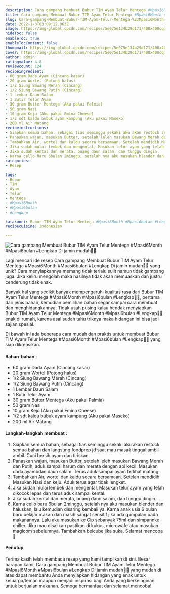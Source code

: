 ```yaml
---
description: Cara gampang Membuat Bubur TIM Ayam Telur Mentega #Mpasi6Month #Mpasi6bulan #Lengkap Di jamin mudah"
title: Cara gampang Membuat Bubur TIM Ayam Telur Mentega #Mpasi6Month #Mpasi6bulan #Lengkap Di jamin mudah
slug: Cara-gampang-Membuat-Bubur-TIM-Ayam-Telur-Mentega-%23Mpasi6Month-%23Mpasi6bulan-%23Lengkap-Di-jamin-mudah
date: 2022-1-3T03:09:12.063Z
image: https://img-global.cpcdn.com/recipes/5e075e134b29d171/400x400cq70/photo.jpg
hideToc: false
enableToc: true
enableTocContent: false
thumbnail: https://img-global.cpcdn.com/recipes/5e075e134b29d171/400x400cq70/photo.jpg
cover: https://img-global.cpcdn.com/recipes/5e075e134b29d171/400x400cq70/photo.jpg
author: admin
ratingvalue: 4.8
reviewcount: 124
recipeingredient:
- 60 gram Dada Ayam (Cincang kasar)
- 20 gram Wortel (Potong halus)
- 1/2 Siung Bawang Merah (Cincang)
- 1/2 Siung Bawang Putih (Cincang)
- 1 Lembar Daun Salam
- 1 Butir Telur Ayam
- 30 gram Butter Mentega (Aku pakai Palmia)
- 50 gram Nasi
- 10 gram Keju (Aku pakai Emina Cheese)
- 1/2 sdt kaldu bubuk ayam kampung (Aku pakai Maseko)
- 200 ml Air Matang
recipeinstructions:
- Siapkan semua bahan, sebagai tias seminggu sekaki aku akan restock semua bahan dan langsung foodprep jd saat mau masak tinggal ambil ambil. Cuci bersih ayam dan tiriskan.
- Panaskan wajan, masukan Butter, setelah leleh masukan Bawang Merah dan Putih, aduk sampai harum dan merata dengan api kecil. Masukan dada ayambdan daun salam. Terus aduk sampai ayam terlihat matang.
- Tambahkan Air, wortel dan kaldu secara bersamaan. Setelah mendidih Masukan Nasi dan keju. Aduk terus agar tidak lengket.
- Jika sudah mulai lembek dan mengental, Masukan telur ayam yang telah dikocok lepas dan terus aduk sampai kental.
- Jika sudah kental dan merata, buang daun salam, dan tunggu dingin.
- Karna cello baru 6bulan 2minggu, setelah nya aku masukan blender dan haluskan, lalu kemudian disaring kembali ya. Karna anak usia 6 bulan baru belajar makan dan masih sangat sensitif jika ada gumpalan pada makanannya. Lalu aku masukan ke Cip sebanyak 75ml dan simpannke chiller. Jika mau disajikan pastikan di kukus, microwafe atau masukan magicom sebelumnya. Tambahkan belcube jika suka. Selamat mencoba💙
categories:
- Resep

tags:
- Bubur
- TIM
- Ayam
- Telur
- Mentega
- #Mpasi6Month
- #Mpasi6bulan
- #Lengkap

katakunci: Bubur TIM Ayam Telur Mentega #Mpasi6Month #Mpasi6bulan #Lengkap
recipecuisine: Indonesian

---
```


![Cara gampang Membuat Bubur TIM Ayam Telur Mentega #Mpasi6Month #Mpasi6bulan #Lengkap Di jamin mudah👩‍🍳](https://img-global.cpcdn.com/recipes/5e075e134b29d171/400x400cq70/photo.jpg)

Lagi mencari ide resep Cara gampang Membuat Bubur TIM Ayam Telur Mentega #Mpasi6Month #Mpasi6bulan #Lengkap Di jamin mudah👩‍🍳 yang unik? Cara menyiapkannya memang tidak terlalu sulit namun tidak gampang juga. Jika keliru mengolah maka hasilnya tidak akan memuaskan dan justru cenderung tidak enak.

Banyak hal yang sedikit banyak mempengaruhi kualitas rasa dari Bubur TIM Ayam Telur Mentega #Mpasi6Month #Mpasi6bulan #Lengkap👩‍🍳, pertama dari jenis bahan, kemudian pemilihan bahan segar sampai cara membuat dan menghidangkannya. Tidak usah pusing kalau hendak menyiapkan Bubur TIM Ayam Telur Mentega #Mpasi6Month #Mpasi6bulan #Lengkap👩‍🍳 enak di rumah, karena asal sudah tahu triknya maka hidangan ini bisa jadi sajian spesial.

Di bawah ini ada beberapa cara mudah dan praktis untuk membuat Bubur TIM Ayam Telur Mentega #Mpasi6Month #Mpasi6bulan #Lengkap👩‍🍳 yang siap dikreasikan.

<!--inarticleads1-->

#### Bahan-bahan :

- 60 gram Dada Ayam (Cincang kasar)
- 20 gram Wortel (Potong halus)
- 1/2 Siung Bawang Merah (Cincang)
- 1/2 Siung Bawang Putih (Cincang)
- 1 Lembar Daun Salam
- 1 Butir Telur Ayam
- 30 gram Butter Mentega (Aku pakai Palmia)
- 50 gram Nasi
- 10 gram Keju (Aku pakai Emina Cheese)
- 1/2 sdt kaldu bubuk ayam kampung (Aku pakai Maseko)
- 200 ml Air Matang

<!--inarticleads2-->

#### Langkah-langkah membuat :

1. Siapkan semua bahan, sebagai tias seminggu sekaki aku akan restock semua bahan dan langsung foodprep jd saat mau masak tinggal ambil ambil. Cuci bersih ayam dan tiriskan.
1. Panaskan wajan, masukan Butter, setelah leleh masukan Bawang Merah dan Putih, aduk sampai harum dan merata dengan api kecil. Masukan dada ayambdan daun salam. Terus aduk sampai ayam terlihat matang.
1. Tambahkan Air, wortel dan kaldu secara bersamaan. Setelah mendidih Masukan Nasi dan keju. Aduk terus agar tidak lengket.
1. Jika sudah mulai lembek dan mengental, Masukan telur ayam yang telah dikocok lepas dan terus aduk sampai kental.
1. Jika sudah kental dan merata, buang daun salam, dan tunggu dingin.
1. Karna cello baru 6bulan 2minggu, setelah nya aku masukan blender dan haluskan, lalu kemudian disaring kembali ya. Karna anak usia 6 bulan baru belajar makan dan masih sangat sensitif jika ada gumpalan pada makanannya. Lalu aku masukan ke Cip sebanyak 75ml dan simpannke chiller. Jika mau disajikan pastikan di kukus, microwafe atau masukan magicom sebelumnya. Tambahkan belcube jika suka. Selamat mencoba💙

#### Penutup

Terima kasih telah membaca resep yang kami tampilkan di sini. Besar harapan kami, Cara gampang Membuat Bubur TIM Ayam Telur Mentega #Mpasi6Month #Mpasi6bulan #Lengkap Di jamin mudah👩‍🍳 yang mudah di atas dapat membantu Anda menyiapkan hidangan yang enak untuk keluarga/teman maupun menjadi inspirasi bagi Anda yang berkeinginan untuk berjualan makanan. Semoga bermanfaat dan selamat mencoba!